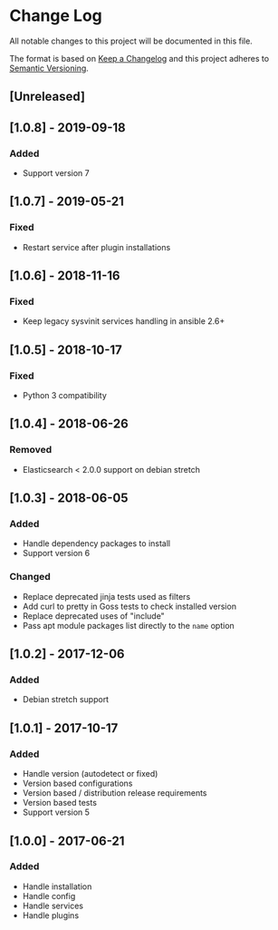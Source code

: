 # Change Log
All notable changes to this project will be documented in this file.

The format is based on [Keep a Changelog](http://keepachangelog.com/)
and this project adheres to [Semantic Versioning](http://semver.org/).

## [Unreleased]

## [1.0.8] - 2019-09-18
### Added
- Support version 7

## [1.0.7] - 2019-05-21
### Fixed
- Restart service after plugin installations

## [1.0.6] - 2018-11-16
### Fixed
- Keep legacy sysvinit services handling in ansible 2.6+

## [1.0.5] - 2018-10-17
### Fixed
- Python 3 compatibility

## [1.0.4] - 2018-06-26
### Removed
- Elasticsearch < 2.0.0 support on debian stretch

## [1.0.3] - 2018-06-05
### Added
- Handle dependency packages to install
- Support version 6

### Changed
- Replace deprecated jinja tests used as filters
- Add curl to pretty in Goss tests to check installed version
- Replace deprecated uses of "include"
- Pass apt module packages list directly to the `name` option

## [1.0.2] - 2017-12-06
### Added
- Debian stretch support

## [1.0.1] - 2017-10-17
### Added
- Handle version (autodetect or fixed)
- Version based configurations
- Version based / distribution release requirements
- Version based tests
- Support version 5

## [1.0.0] - 2017-06-21
### Added
- Handle installation
- Handle config
- Handle services
- Handle plugins
